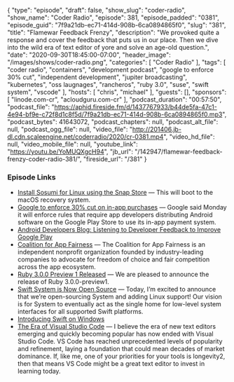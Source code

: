 {
  "type": "episode",
  "draft": false,
  "show_slug": "coder-radio",
  "show_name": "Coder Radio",
  "episode": 381,
  "episode_padded": "0381",
  "episode_guid": "7f9a21db-ec71-414d-908b-6ca0894865f0",
  "slug": "381",
  "title": "Flamewar Feedback Frenzy",
  "description": "We provoked quite a response and cover the feedback that puts us in our place. Then we dive into the wild era of text editor of yore and solve an age-old question.",
  "date": "2020-09-30T18:45:00-07:00",
  "header_image": "/images/shows/coder-radio.png",
  "categories": [
    "Coder Radio"
  ],
  "tags": [
    "coder radio",
    "containers",
    "development podcast",
    "google to enforce 30% cut",
    "independent  development",
    "jupiter broadcasting",
    "kubernetes",
    "oss laugnages",
    "rancheros",
    "ruby 3.0",
    "suse",
    "swift system",
    "vscode"
  ],
  "hosts": [
    "chris",
    "michael"
  ],
  "guests": [],
  "sponsors": [
    "linode.com-cr",
    "acloudguru.com-cr"
  ],
  "podcast_duration": "00:57:50",
  "podcast_file": "https://aphid.fireside.fm/d/1437767933/b44de5fa-47c1-4e94-bf9e-c72f8d1c8f5d/7f9a21db-ec71-414d-908b-6ca0894865f0.mp3",
  "podcast_bytes": 41643072,
  "podcast_chapters": null,
  "podcast_alt_file": null,
  "podcast_ogg_file": null,
  "video_file": "http://201406.jb-dl.cdn.scaleengine.net/coderradio/2020/cr-0381.mp4",
  "video_hd_file": null,
  "video_mobile_file": null,
  "youtube_link": "https://youtu.be/YoMUQXgcH94",
  "jb_url": "/142947/flamewar-feedback-frenzy-coder-radio-381/",
  "fireside_url": "/381"
}


### Episode Links

  * [Install Sosumi for Linux using the Snap Store](https://snapcraft.io/sosumi "Install Sosumi for Linux using the Snap Store") — This will boot to the macOS recovery system.
  * [Google to enforce 30% cut on in-app purchases](https://www.cnbc.com/2020/09/28/google-to-enforce-30percent-cut-on-in-app-purchases-next-year.html "Google to enforce 30% cut on in-app purchases") — Google said Monday it will enforce rules that require app developers distributing Android software on the Google Play Store to use its in-app payment system.
  * [Android Developers Blog: Listening to Developer Feedback to Improve Google Play](https://android-developers.googleblog.com/2020/09/listening-to-developer-feedback-to.html "Android Developers Blog: Listening to Developer Feedback to Improve Google Play")
  * [Coalition for App Fairness](https://appfairness.org/ "Coalition for App Fairness") — The Coalition for App Fairness is an independent nonprofit organization founded by industry-leading companies to advocate for freedom of choice and fair competition across the app ecosystem.
  * [Ruby 3.0.0 Preview 1 Released](https://www.ruby-lang.org/en/news/2020/09/25/ruby-3-0-0-preview1-released/ "Ruby 3.0.0 Preview 1 Released") — We are pleased to announce the release of Ruby 3.0.0-preview1.
  * [Swift System is Now Open Source](https://swift.org/blog/swift-system/ "Swift System is Now Open Source") — Today, I’m excited to announce that we’re open-sourcing System and adding Linux support! Our vision is for System to eventually act as the single home for low-level system interfaces for all supported Swift platforms. 
  * [Introducing Swift on Windows](https://swift.org/blog/swift-on-windows/ "Introducing Swift on Windows")
  * [The Era of Visual Studio Code](https://blog.robenkleene.com/2020/09/21/the-era-of-visual-studio-code/ "The Era of Visual Studio Code") — I believe the era of new text editors emerging and quickly becoming popular has now ended with Visual Studio Code. VS Code has reached unprecedented levels of popularity and refinement, laying a foundation that could mean decades of market dominance. If, like me, one of your priorities for your tools is longevity2, then that means VS Code might be a great text editor to invest in learning today. 


